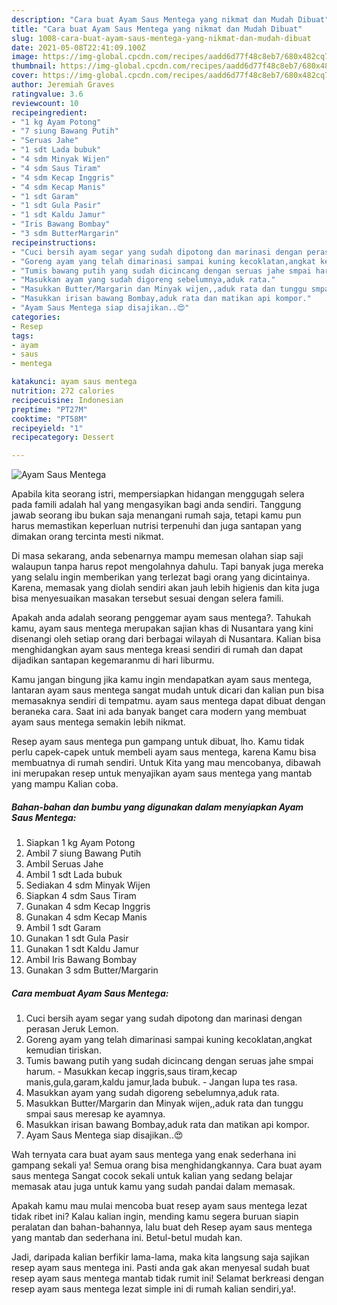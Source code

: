 ```yaml
---
description: "Cara buat Ayam Saus Mentega yang nikmat dan Mudah Dibuat"
title: "Cara buat Ayam Saus Mentega yang nikmat dan Mudah Dibuat"
slug: 1008-cara-buat-ayam-saus-mentega-yang-nikmat-dan-mudah-dibuat
date: 2021-05-08T22:41:09.100Z
image: https://img-global.cpcdn.com/recipes/aadd6d77f48c8eb7/680x482cq70/ayam-saus-mentega-foto-resep-utama.jpg
thumbnail: https://img-global.cpcdn.com/recipes/aadd6d77f48c8eb7/680x482cq70/ayam-saus-mentega-foto-resep-utama.jpg
cover: https://img-global.cpcdn.com/recipes/aadd6d77f48c8eb7/680x482cq70/ayam-saus-mentega-foto-resep-utama.jpg
author: Jeremiah Graves
ratingvalue: 3.6
reviewcount: 10
recipeingredient:
- "1 kg Ayam Potong"
- "7 siung Bawang Putih"
- "Seruas Jahe"
- "1 sdt Lada bubuk"
- "4 sdm Minyak Wijen"
- "4 sdm Saus Tiram"
- "4 sdm Kecap Inggris"
- "4 sdm Kecap Manis"
- "1 sdt Garam"
- "1 sdt Gula Pasir"
- "1 sdt Kaldu Jamur"
- "Iris Bawang Bombay"
- "3 sdm ButterMargarin"
recipeinstructions:
- "Cuci bersih ayam segar yang sudah dipotong dan marinasi dengan perasan Jeruk Lemon."
- "Goreng ayam yang telah dimarinasi sampai kuning kecoklatan,angkat kemudian tiriskan."
- "Tumis bawang putih yang sudah dicincang dengan seruas jahe smpai harum. Masukkan kecap inggris,saus tiram,kecap manis,gula,garam,kaldu jamur,lada bubuk. Jangan lupa tes rasa."
- "Masukkan ayam yang sudah digoreng sebelumnya,aduk rata."
- "Masukkan Butter/Margarin dan Minyak wijen,,aduk rata dan tunggu smpai saus meresap ke ayamnya."
- "Masukkan irisan bawang Bombay,aduk rata dan matikan api kompor."
- "Ayam Saus Mentega siap disajikan..😍"
categories:
- Resep
tags:
- ayam
- saus
- mentega

katakunci: ayam saus mentega 
nutrition: 272 calories
recipecuisine: Indonesian
preptime: "PT27M"
cooktime: "PT58M"
recipeyield: "1"
recipecategory: Dessert

---
```



![Ayam Saus Mentega](https://img-global.cpcdn.com/recipes/aadd6d77f48c8eb7/680x482cq70/ayam-saus-mentega-foto-resep-utama.jpg)

Apabila kita seorang istri, mempersiapkan hidangan menggugah selera pada famili adalah hal yang mengasyikan bagi anda sendiri. Tanggung jawab seorang ibu bukan saja menangani rumah saja, tetapi kamu pun harus memastikan keperluan nutrisi terpenuhi dan juga santapan yang dimakan orang tercinta mesti nikmat.

Di masa  sekarang, anda sebenarnya mampu memesan olahan siap saji walaupun tanpa harus repot mengolahnya dahulu. Tapi banyak juga mereka yang selalu ingin memberikan yang terlezat bagi orang yang dicintainya. Karena, memasak yang diolah sendiri akan jauh lebih higienis dan kita juga bisa menyesuaikan masakan tersebut sesuai dengan selera famili. 



Apakah anda adalah seorang penggemar ayam saus mentega?. Tahukah kamu, ayam saus mentega merupakan sajian khas di Nusantara yang kini disenangi oleh setiap orang dari berbagai wilayah di Nusantara. Kalian bisa menghidangkan ayam saus mentega kreasi sendiri di rumah dan dapat dijadikan santapan kegemaranmu di hari liburmu.

Kamu jangan bingung jika kamu ingin mendapatkan ayam saus mentega, lantaran ayam saus mentega sangat mudah untuk dicari dan kalian pun bisa memasaknya sendiri di tempatmu. ayam saus mentega dapat dibuat dengan beraneka cara. Saat ini ada banyak banget cara modern yang membuat ayam saus mentega semakin lebih nikmat.

Resep ayam saus mentega pun gampang untuk dibuat, lho. Kamu tidak perlu capek-capek untuk membeli ayam saus mentega, karena Kamu bisa membuatnya di rumah sendiri. Untuk Kita yang mau mencobanya, dibawah ini merupakan resep untuk menyajikan ayam saus mentega yang mantab yang mampu Kalian coba.

<!--inarticleads1-->

##### Bahan-bahan dan bumbu yang digunakan dalam menyiapkan Ayam Saus Mentega:

1. Siapkan 1 kg Ayam Potong
1. Ambil 7 siung Bawang Putih
1. Ambil Seruas Jahe
1. Ambil 1 sdt Lada bubuk
1. Sediakan 4 sdm Minyak Wijen
1. Siapkan 4 sdm Saus Tiram
1. Gunakan 4 sdm Kecap Inggris
1. Gunakan 4 sdm Kecap Manis
1. Ambil 1 sdt Garam
1. Gunakan 1 sdt Gula Pasir
1. Gunakan 1 sdt Kaldu Jamur
1. Ambil Iris Bawang Bombay
1. Gunakan 3 sdm Butter/Margarin




<!--inarticleads2-->

##### Cara membuat Ayam Saus Mentega:

1. Cuci bersih ayam segar yang sudah dipotong dan marinasi dengan perasan Jeruk Lemon.
1. Goreng ayam yang telah dimarinasi sampai kuning kecoklatan,angkat kemudian tiriskan.
1. Tumis bawang putih yang sudah dicincang dengan seruas jahe smpai harum. - Masukkan kecap inggris,saus tiram,kecap manis,gula,garam,kaldu jamur,lada bubuk. - Jangan lupa tes rasa.
1. Masukkan ayam yang sudah digoreng sebelumnya,aduk rata.
1. Masukkan Butter/Margarin dan Minyak wijen,,aduk rata dan tunggu smpai saus meresap ke ayamnya.
1. Masukkan irisan bawang Bombay,aduk rata dan matikan api kompor.
1. Ayam Saus Mentega siap disajikan..😍




Wah ternyata cara buat ayam saus mentega yang enak sederhana ini gampang sekali ya! Semua orang bisa menghidangkannya. Cara buat ayam saus mentega Sangat cocok sekali untuk kalian yang sedang belajar memasak atau juga untuk kamu yang sudah pandai dalam memasak.

Apakah kamu mau mulai mencoba buat resep ayam saus mentega lezat tidak ribet ini? Kalau kalian ingin, mending kamu segera buruan siapin peralatan dan bahan-bahannya, lalu buat deh Resep ayam saus mentega yang mantab dan sederhana ini. Betul-betul mudah kan. 

Jadi, daripada kalian berfikir lama-lama, maka kita langsung saja sajikan resep ayam saus mentega ini. Pasti anda gak akan menyesal sudah buat resep ayam saus mentega mantab tidak rumit ini! Selamat berkreasi dengan resep ayam saus mentega lezat simple ini di rumah kalian sendiri,ya!.

